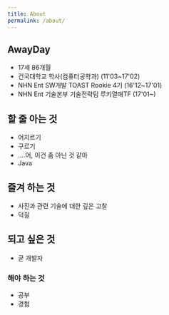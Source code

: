 ```yaml
---
title: About
permalink: /about/
---
```


## AwayDay
* 17세 86개월
* 건국대학교 학사(컴퓨터공학과) (11'03~17'02)
* NHN Ent SW개발 TOAST Rookie 4기 (16'12~17'01)
* NHN Ent 기술본부 기술전략팀 루키열매TF (17'01~)

## 할 줄 아는 것
* 어지르기
* 구르기
* ....어, 이건 좀 아닌 것 같아
* Java

## 즐겨 하는 것
* 사진과 관련 기술에 대한 깊은 고찰
* 덕질

## 되고 싶은 것
* 굳 개발자

### 해야 하는 것
* 공부
* 경험